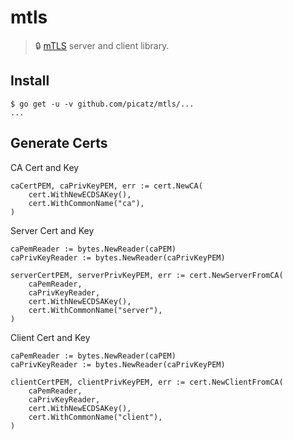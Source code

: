# mtls

> 🔒 [mTLS](https://en.wikipedia.org/wiki/Mutual_authentication) server and client library.

## Install

```console
$ go get -u -v github.com/picatz/mtls/...
...
```

## Generate Certs

CA Cert and Key

```golang
caCertPEM, caPrivKeyPEM, err := cert.NewCA(
    cert.WithNewECDSAKey(),
    cert.WithCommonName("ca"),
)
```

Server Cert and Key

```golang
caPemReader := bytes.NewReader(caPEM)
caPrivKeyReader := bytes.NewReader(caPrivKeyPEM)

serverCertPEM, serverPrivKeyPEM, err := cert.NewServerFromCA(
    caPemReader,
    caPrivKeyReader,
    cert.WithNewECDSAKey(),
    cert.WithCommonName("server"),
)
```

Client Cert and Key

```golang
caPemReader := bytes.NewReader(caPEM)
caPrivKeyReader := bytes.NewReader(caPrivKeyPEM)

clientCertPEM, clientPrivKeyPEM, err := cert.NewClientFromCA(
    caPemReader,
    caPrivKeyReader,
    cert.WithNewECDSAKey(),
    cert.WithCommonName("client"),
)
```
